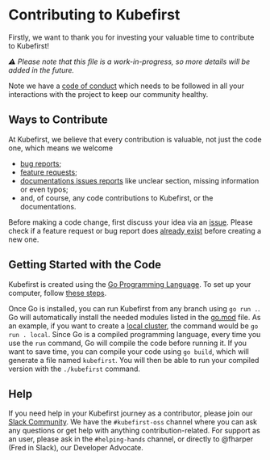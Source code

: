 # Contributing to Kubefirst

Firstly, we want to thank you for investing your valuable time to contribute to Kubefirst!

_⚠️ Please note that this file is a work-in-progress, so more details will be added in the future._

Note we have a [code of conduct](CODE_OF_CONDUCT.md) which needs to be followed in all your interactions with the project to keep our community healthy.

## Ways to Contribute

At Kubefirst, we believe that every contribution is valuable, not just the code one, which means we welcome

- [bug reports](https://github.com/kubefirst/kubefirst/issues/new);
- [feature requests](https://github.com/kubefirst/kubefirst/issues/new?assignees=&labels=feature-request&template=feature_request.md&title=);
- [documentations issues reports](https://github.com/kubefirst/kubefirst/issues/new?assignees=&labels=docs&template=docs.yml&title=%5BDocs%5D%3A+) like unclear section, missing information or even typos;
- and, of course, any code contributions to Kubefirst, or the documentations.

Before making a code change, first discuss your idea via an [issue](https://github.com/kubefirst/kubefirst/issues/new/choose). Please check if a feature request or bug report does [already exist](https://github.com/kubefirst/kubefirst/issues/) before creating a new one.

## Getting Started with the Code

Kubefirst is created using the [Go Programming Language](https://go.dev). To set up your computer, follow [these steps](https://go.dev/doc/install).

Once Go is installed, you can run Kubefirst from any branch using `go run .`. Go will automatically install the needed modules listed in the [go.mod](go.mod) file. As an example, if you want to create a [local cluster](https://docs.kubefirst.io/kubefirst/local/install.html), the command would be `go run . local`.
Since Go is a compiled programming language, every time you use the `run` command, Go will compile the code before running it. If you want to save time, you can compile your code using `go build`, which will generate a file named `kubefirst`. You will then be able to run your compiled version with the `./kubefirst` command.

## Help

If you need help in your Kubefirst journey as a contributor, please join our [Slack Community](http://kubefirst.io/slack). We have the `#kubefirst-oss` channel where you can ask any questions or get help with anything contribution-related. For support as an user, please ask in the `#helping-hands` channel, or directly to @fharper (Fred in Slack), our Developer Advocate.
